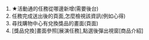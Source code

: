 1. ★活動通的任務從哪邊新增(需要後台)
2. 任務完成送出後的頁面,怎麼檢視該資訊(例如心得)
3. 尋找購物中心有兌換獎品的畫面(頁面)
4. [獎品兌換]畫面參照[展演任務],點選後彈出視窗[商品介紹]